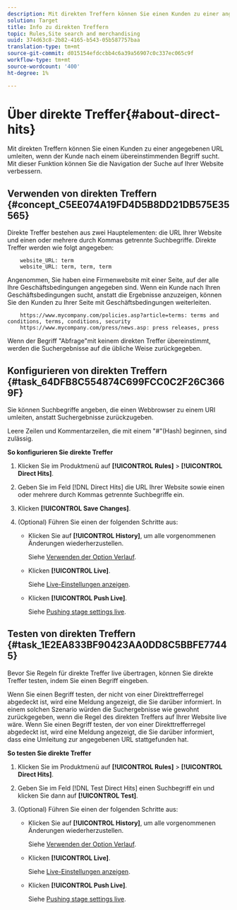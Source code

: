```yaml
---
description: Mit direkten Treffern können Sie einen Kunden zu einer angegebenen URL umleiten, wenn der Kunde nach einem übereinstimmenden Begriff sucht. Mit dieser Funktion können Sie die Navigation der Suche auf Ihrer Website verbessern.
solution: Target
title: Info zu direkten Treffern
topic: Rules,Site search and merchandising
uuid: 374d63c8-2b82-4165-b543-05b587757baa
translation-type: tm+mt
source-git-commit: d015154efdccbb4c6a39a56907c0c337ec065c9f
workflow-type: tm+mt
source-wordcount: '400'
ht-degree: 1%

---
```



# Über direkte Treffer{#about-direct-hits}

Mit direkten Treffern können Sie einen Kunden zu einer angegebenen URL umleiten, wenn der Kunde nach einem übereinstimmenden Begriff sucht. Mit dieser Funktion können Sie die Navigation der Suche auf Ihrer Website verbessern.

## Verwenden von direkten Treffern {#concept_C5EE074A19FD4D5B8DD21DB575E35565}

Direkte Treffer bestehen aus zwei Hauptelementen: die URL Ihrer Website und einen oder mehrere durch Kommas getrennte Suchbegriffe. Direkte Treffer werden wie folgt angegeben:

```
    website_URL: term
    website_URL: term, term, term
```

Angenommen, Sie haben eine Firmenwebsite mit einer Seite, auf der alle Ihre Geschäftsbedingungen angegeben sind. Wenn ein Kunde nach Ihren Geschäftsbedingungen sucht, anstatt die Ergebnisse anzuzeigen, können Sie den Kunden zu Ihrer Seite mit Geschäftsbedingungen weiterleiten.

```
    https://www.mycompany.com/policies.asp?article=terms: terms and conditions, terms, conditions, security
    https://www.mycompany.com/press/news.asp: press releases, press
```

Wenn der Begriff &quot;Abfrage&quot;mit keinem direkten Treffer übereinstimmt, werden die Suchergebnisse auf die übliche Weise zurückgegeben.

## Konfigurieren von direkten Treffern {#task_64DFB8C554874C699FCC0C2F26C3669F}

Sie können Suchbegriffe angeben, die einen Webbrowser zu einem URI umleiten, anstatt Suchergebnisse zurückzugeben.

<!-- 

t_configuring_direct_hits.xml

 -->

Leere Zeilen und Kommentarzeilen, die mit einem &quot;#&quot;(Hash) beginnen, sind zulässig.

**So konfigurieren Sie direkte Treffer**

1. Klicken Sie im Produktmenü auf **[!UICONTROL Rules]** > **[!UICONTROL Direct Hits]**.
1. Geben Sie im Feld [!DNL Direct Hits] die URL Ihrer Website sowie einen oder mehrere durch Kommas getrennte Suchbegriffe ein.
1. Klicken **[!UICONTROL Save Changes]**.
1. (Optional) Führen Sie einen der folgenden Schritte aus:

   * Klicken Sie auf **[!UICONTROL History]**, um alle vorgenommenen Änderungen wiederherzustellen.

      Siehe [Verwenden der Option Verlauf](../t-using-the-history-option.md#task_70DD3F87A67242BBBD2CB27156F43002).

   * Klicken **[!UICONTROL Live]**.

      Siehe [Live-Einstellungen anzeigen](../c-about-staging.md#task_401A0EBDB5DB4D4CA933CBA7BECDC10F).

   * Klicken **[!UICONTROL Push Live]**.

      Siehe [Pushing stage settings live](../c-about-staging.md#task_44306783B4C0408AAA58B471DAF2D9A4).

## Testen von direkten Treffern {#task_1E2EA833BF90423AA0DD8C5BBFE77445}

Bevor Sie Regeln für direkte Treffer live übertragen, können Sie direkte Treffer testen, indem Sie einen Begriff eingeben.

<!-- 

t_testing_direct_hits.xml

 -->

Wenn Sie einen Begriff testen, der nicht von einer Direkttrefferregel abgedeckt ist, wird eine Meldung angezeigt, die Sie darüber informiert. In einem solchen Szenario würden die Suchergebnisse wie gewohnt zurückgegeben, wenn die Regel des direkten Treffers auf Ihrer Website live wäre. Wenn Sie einen Begriff testen, der von einer Direkttrefferregel abgedeckt ist, wird eine Meldung angezeigt, die Sie darüber informiert, dass eine Umleitung zur angegebenen URL stattgefunden hat.

**So testen Sie direkte Treffer**

1. Klicken Sie im Produktmenü auf **[!UICONTROL Rules]** > **[!UICONTROL Direct Hits]**.
1. Geben Sie im Feld [!DNL Test Direct Hits] einen Suchbegriff ein und klicken Sie dann auf **[!UICONTROL Test]**.
1. (Optional) Führen Sie einen der folgenden Schritte aus:

   * Klicken Sie auf **[!UICONTROL History]**, um alle vorgenommenen Änderungen wiederherzustellen.

      Siehe [Verwenden der Option Verlauf](../t-using-the-history-option.md#task_70DD3F87A67242BBBD2CB27156F43002).

   * Klicken **[!UICONTROL Live]**.

      Siehe [Live-Einstellungen anzeigen](../c-about-staging.md#task_401A0EBDB5DB4D4CA933CBA7BECDC10F).

   * Klicken **[!UICONTROL Push Live]**.

      Siehe [Pushing stage settings live](../c-about-staging.md#task_44306783B4C0408AAA58B471DAF2D9A4).

